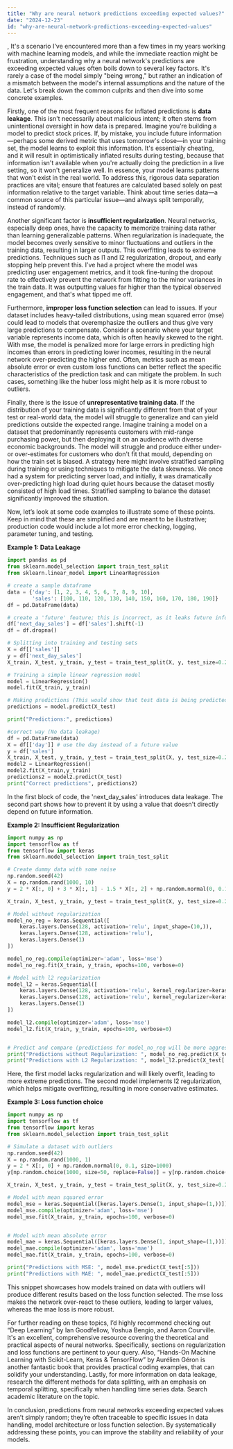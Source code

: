 ```yaml
---
title: "Why are neural network predictions exceeding expected values?"
date: "2024-12-23"
id: "why-are-neural-network-predictions-exceeding-expected-values"
---
```


,  It's a scenario I've encountered more than a few times in my years working with machine learning models, and while the immediate reaction might be frustration, understanding why a neural network's predictions are exceeding expected values often boils down to several key factors. It's rarely a case of the model simply "being wrong," but rather an indication of a mismatch between the model's internal assumptions and the nature of the data. Let's break down the common culprits and then dive into some concrete examples.

Firstly, one of the most frequent reasons for inflated predictions is **data leakage**. This isn't necessarily about malicious intent; it often stems from unintentional oversight in how data is prepared. Imagine you’re building a model to predict stock prices. If, by mistake, you include future information—perhaps some derived metric that uses tomorrow's close—in your training set, the model learns to exploit this information. It's essentially cheating, and it will result in optimistically inflated results during testing, because that information isn't available when you're actually doing the prediction in a live setting, so it won't generalize well. In essence, your model learns patterns that won't exist in the real world. To address this, rigorous data separation practices are vital; ensure that features are calculated based solely on past information relative to the target variable. Think about time series data—a common source of this particular issue—and always split temporally, instead of randomly.

Another significant factor is **insufficient regularization**. Neural networks, especially deep ones, have the capacity to memorize training data rather than learning generalizable patterns. When regularization is inadequate, the model becomes overly sensitive to minor fluctuations and outliers in the training data, resulting in larger outputs. This overfitting leads to extreme predictions. Techniques such as l1 and l2 regularization, dropout, and early stopping help prevent this. I’ve had a project where the model was predicting user engagement metrics, and it took fine-tuning the dropout rate to effectively prevent the network from fitting to the minor variances in the train data. It was outputting values far higher than the typical observed engagement, and that's what tipped me off.

Furthermore, **improper loss function selection** can lead to issues. If your dataset includes heavy-tailed distributions, using mean squared error (mse) could lead to models that overemphasize the outliers and thus give very large predictions to compensate. Consider a scenario where your target variable represents income data, which is often heavily skewed to the right. With mse, the model is penalized more for large errors in predicting high incomes than errors in predicting lower incomes, resulting in the neural network over-predicting the higher end. Often, metrics such as mean absolute error or even custom loss functions can better reflect the specific characteristics of the prediction task and can mitigate the problem. In such cases, something like the huber loss might help as it is more robust to outliers.

Finally, there is the issue of **unrepresentative training data**. If the distribution of your training data is significantly different from that of your test or real-world data, the model will struggle to generalize and can yield predictions outside the expected range. Imagine training a model on a dataset that predominantly represents customers with mid-range purchasing power, but then deploying it on an audience with diverse economic backgrounds. The model will struggle and produce either under- or over-estimates for customers who don't fit that mould, depending on how the train set is biased. A strategy here might involve stratified sampling during training or using techniques to mitigate the data skewness. We once had a system for predicting server load, and initially, it was dramatically over-predicting high load during quiet hours because the dataset mostly consisted of high load times. Stratified sampling to balance the dataset significantly improved the situation.

Now, let’s look at some code examples to illustrate some of these points. Keep in mind that these are simplified and are meant to be illustrative; production code would include a lot more error checking, logging, parameter tuning, and testing.

**Example 1: Data Leakage**

```python
import pandas as pd
from sklearn.model_selection import train_test_split
from sklearn.linear_model import LinearRegression

# create a sample dataframe
data = {'day': [1, 2, 3, 4, 5, 6, 7, 8, 9, 10],
        'sales': [100, 110, 120, 130, 140, 150, 160, 170, 180, 190]}
df = pd.DataFrame(data)

# create a 'future' feature; this is incorrect, as it leaks future info
df['next_day_sales'] = df['sales'].shift(-1)
df = df.dropna()

# Splitting into training and testing sets
X = df[['sales']]
y = df['next_day_sales']
X_train, X_test, y_train, y_test = train_test_split(X, y, test_size=0.2, random_state=42)

# Training a simple linear regression model
model = LinearRegression()
model.fit(X_train, y_train)

# Making predictions (This would show that test data is being predicted with good precision, but would do terribly in real life)
predictions = model.predict(X_test)

print("Predictions:", predictions)

#correct way (No data leakage)
df = pd.DataFrame(data)
X = df[['day']] # use the day instead of a future value
y = df['sales']
X_train, X_test, y_train, y_test = train_test_split(X, y, test_size=0.2, random_state=42)
model2 = LinearRegression()
model2.fit(X_train,y_train)
predictions2 = model2.predict(X_test)
print("Correct predictions", predictions2)
```

In the first block of code, the 'next_day_sales' introduces data leakage. The second part shows how to prevent it by using a value that doesn't directly depend on future information.

**Example 2: Insufficient Regularization**

```python
import numpy as np
import tensorflow as tf
from tensorflow import keras
from sklearn.model_selection import train_test_split

# Create dummy data with some noise
np.random.seed(42)
X = np.random.rand(1000, 10)
y = 2 * X[:, 0] + 3 * X[:, 1] - 1.5 * X[:, 2] + np.random.normal(0, 0.1, size=1000)

X_train, X_test, y_train, y_test = train_test_split(X, y, test_size=0.2, random_state=42)

# Model without regularization
model_no_reg = keras.Sequential([
    keras.layers.Dense(128, activation='relu', input_shape=(10,)),
    keras.layers.Dense(128, activation='relu'),
    keras.layers.Dense(1)
])

model_no_reg.compile(optimizer='adam', loss='mse')
model_no_reg.fit(X_train, y_train, epochs=100, verbose=0)

# Model with l2 regularization
model_l2 = keras.Sequential([
    keras.layers.Dense(128, activation='relu', kernel_regularizer=keras.regularizers.l2(0.01), input_shape=(10,)),
    keras.layers.Dense(128, activation='relu', kernel_regularizer=keras.regularizers.l2(0.01)),
    keras.layers.Dense(1)
])

model_l2.compile(optimizer='adam', loss='mse')
model_l2.fit(X_train, y_train, epochs=100, verbose=0)


# Predict and compare (predictions for model_no_reg will be more aggressive).
print("Predictions without Regularization: ", model_no_reg.predict(X_test[:5]))
print("Predictions with L2 Regularization: ", model_l2.predict(X_test[:5]))
```

Here, the first model lacks regularization and will likely overfit, leading to more extreme predictions. The second model implements l2 regularization, which helps mitigate overfitting, resulting in more conservative estimates.

**Example 3: Loss function choice**

```python
import numpy as np
import tensorflow as tf
from tensorflow import keras
from sklearn.model_selection import train_test_split

# Simulate a dataset with outliers
np.random.seed(42)
X = np.random.rand(1000, 1)
y = 2 * X[:, 0] + np.random.normal(0, 0.1, size=1000)
y[np.random.choice(1000, size=50, replace=False)] = y[np.random.choice(1000, size=50, replace=False)] + np.random.normal(5, 5, size = 50) # Introduce outliers

X_train, X_test, y_train, y_test = train_test_split(X, y, test_size=0.2, random_state=42)

# Model with mean squared error
model_mse = keras.Sequential([keras.layers.Dense(1, input_shape=(1,))])
model_mse.compile(optimizer='adam', loss='mse')
model_mse.fit(X_train, y_train, epochs=100, verbose=0)


# Model with mean absolute error
model_mae = keras.Sequential([keras.layers.Dense(1, input_shape=(1,))])
model_mae.compile(optimizer='adam', loss='mae')
model_mae.fit(X_train, y_train, epochs=100, verbose=0)

print("Predictions with MSE: ", model_mse.predict(X_test[:5]))
print("Predictions with MAE: ", model_mae.predict(X_test[:5]))
```

This snippet showcases how models trained on data with outliers will produce different results based on the loss function selected. The mse loss makes the network over-react to these outliers, leading to larger values, whereas the mae loss is more robust.

For further reading on these topics, I’d highly recommend checking out “Deep Learning” by Ian Goodfellow, Yoshua Bengio, and Aaron Courville. It's an excellent, comprehensive resource covering the theoretical and practical aspects of neural networks. Specifically, sections on regularization and loss functions are pertinent to your query. Also, “Hands-On Machine Learning with Scikit-Learn, Keras & TensorFlow” by Aurélien Géron is another fantastic book that provides practical coding examples, that can solidify your understanding. Lastly, for more information on data leakage, research the different methods for data splitting, with an emphasis on temporal splitting, specifically when handling time series data. Search academic literature on the topic.

In conclusion, predictions from neural networks exceeding expected values aren’t simply random; they’re often traceable to specific issues in data handling, model architecture or loss function selection. By systematically addressing these points, you can improve the stability and reliability of your models.
